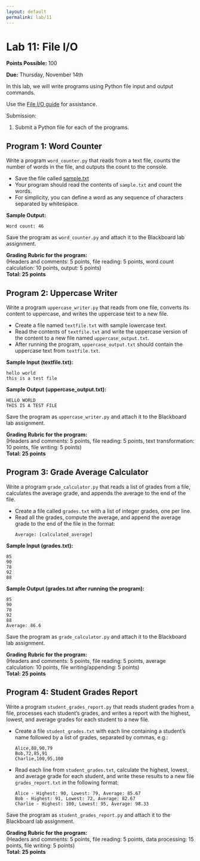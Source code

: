 ```yaml
---
layout: default
permalink: lab/11
---
```


# Lab 11: File I/O

__Points Possible:__ 100

__Due:__ Thursday, November 14th

In this lab, we will write programs using Python file input and output commands.

Use the [File I/O guide](/guides/file) for assistance. 

Submission:
1.	Submit a Python file for each of the programs.


## Program 1: Word Counter

Write a program `word_counter.py` that reads from a text file, counts the number of words in the file, and outputs the count to the console.  

- Save the file called [sample.txt](https://raw.githubusercontent.com/cmsc105-f24/code/refs/heads/main/sample.txt)
- Your program should read the contents of `sample.txt` and count the words.
- For simplicity, you can define a word as any sequence of characters separated by whitespace.

**Sample Output:**
```
Word count: 46
```

Save the program as `word_counter.py` and attach it to the Blackboard lab assignment.

**Grading Rubric for the program:**  
(Headers and comments: 5 points, file reading: 5 points, word count calculation: 10 points, output: 5 points)  
**Total: 25 points**  


## Program 2: Uppercase Writer

Write a program `uppercase_writer.py` that reads from one file, converts its content to uppercase, and writes the uppercase text to a new file.  

- Create a file named `textfile.txt` with sample lowercase text.
- Read the contents of `textfile.txt` and write the uppercase version of the content to a new file named `uppercase_output.txt`.
- After running the program, `uppercase_output.txt` should contain the uppercase text from `textfile.txt`.

**Sample Input (textfile.txt):**  
```
hello world  
this is a test file  
```

**Sample Output (uppercase_output.txt):**  
```
HELLO WORLD  
THIS IS A TEST FILE  
```

Save the program as `uppercase_writer.py` and attach it to the Blackboard lab assignment.

**Grading Rubric for the program:**  
(Headers and comments: 5 points, file reading: 5 points, text transformation: 10 points, file writing: 5 points)  
**Total: 25 points**  


## Program 3: Grade Average Calculator

Write a program `grade_calculator.py` that reads a list of grades from a file, calculates the average grade, and appends the average to the end of the file.  

- Create a file called `grades.txt` with a list of integer grades, one per line.
- Read all the grades, compute the average, and append the average grade to the end of the file in the format:  
  ```
  Average: [calculated_average]
  ```
  
**Sample Input (grades.txt):**  
```
85  
90  
78  
92  
88  
```

**Sample Output (grades.txt after running the program):**  
```
85  
90  
78  
92  
88  
Average: 86.6
```

Save the program as `grade_calculator.py` and attach it to the Blackboard lab assignment.

**Grading Rubric for the program:**  
(Headers and comments: 5 points, file reading: 5 points, average calculation: 10 points, file writing/appending: 5 points)  
**Total: 25 points**  


## Program 4: Student Grades Report

Write a program `student_grades_report.py` that reads student grades from a file, processes each student’s grades, and writes a report with the highest, lowest, and average grades for each student to a new file.

- Create a file `student_grades.txt` with each line containing a student’s name followed by a list of grades, separated by commas, e.g.:  
  ```
  Alice,88,90,79  
  Bob,72,85,91  
  Charlie,100,95,100  
  ```
- Read each line from `student_grades.txt`, calculate the highest, lowest, and average grade for each student, and write these results to a new file `grades_report.txt` in the following format:  
  ```
  Alice - Highest: 90, Lowest: 79, Average: 85.67  
  Bob - Highest: 91, Lowest: 72, Average: 82.67  
  Charlie - Highest: 100, Lowest: 95, Average: 98.33  
  ```

Save the program as `student_grades_report.py` and attach it to the Blackboard lab assignment.

**Grading Rubric for the program:**  
(Headers and comments: 5 points, file reading: 5 points, data processing: 15 points, file writing: 5 points)  
**Total: 25 points** 


